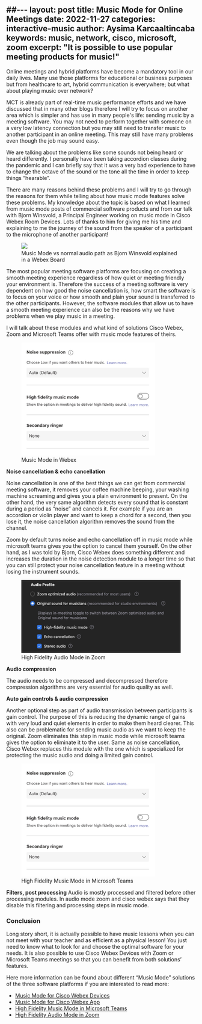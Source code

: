 ##---
layout: post
title: Music Mode for Online Meetings
date: 2022-11-27
categories: interactive-music
author: Aysima Karcaaltincaba
keywords: music, network, cisco, microsoft, zoom
excerpt: "It is possible to use popular meeting products for music!"
---

Online meetings and hybrid platforms have become a mandatory tool in our daily lives. Many use those platforms for educational or business purposes but from healthcare to art, hybrid communication is everywhere; but what about playing music over network?

MCT is already part of real-time music performance efforts and we have discussed that in many other blogs therefore I will try to focus on another area which is simpler and has use in many people's life: sending music by a meeting software. You may not need to perform together with someone on a very low latency connection but you may still need to transfer music to another participant in an online meeting. This may still have many problems even though the job may sound easy.

We are talking about the problems like some sounds not being heard or heard differently. I personally have been taking accordion classes during the pandemic and I can briefly say that it was a very bad experience to have to change the octave of the sound or the tone all the time in order to keep things “hearable”. 

There are many reasons behind these problems and I will try to go through the reasons for them while telling about how music mode features solve these problems. My knowledge about the topic is based on what I learned from music mode posts of commercial software products and from our talk with Bjorn Winsvold, a Principal Engineer working on music mode in Cisco Webex Room Devices. Lots of thanks to him for giving me his time and explaining to me the journey of the sound from the speaker of a participant to the microphone of another participant!

<figure>
   <img
      src="https://www.uio.no/english/studies/programmes/mct-master/blog/assets/image/img_0458.jpeg"
      style="max-height:600px; width:auto;" />
   <figcaption>Music Mode vs normal audio path as Bjorn Winsvold explained in a Webex Board</figcaption>
</figure>

The most popular meeting software platforms are focusing on creating a smooth meeting experience regardless of how quiet or meeting friendly your environment is. Therefore the success of a meeting software is very dependent on how good the noise cancellation is, how smart the software is to focus on your voice or how smooth and plain your sound is transferred to the other participants. However, the software modules that allow us to have a smooth meeting experience can also be the reasons why we have problems when we play music in a meeting.

I will talk about these modules and what kind of solutions Cisco Webex, Zoom and Microsoft Teams offer with music mode features of theirs.

<figure>
   <img src="/assets/image/2022_11_27_aysimab_microsoft.jpg"
   style="max-height:300px; width:auto;" />
   <figcaption>Music Mode in Webex</figcaption>
</figure>

**Noise cancellation & echo cancellation**

Noise cancellation is one of the best things we can get from commercial meeting software, it removes your coffee machine beeping, your washing machine screaming and gives you a plain environment to present. On the other hand, the very same algorithm detects every sound that is constant during a period as “noise” and cancels it. For example if you are an accordion or violin player and want to keep a chord for a second, then you lose it, the noise cancellation algorithm removes the sound from the channel. 

Zoom by default turns noise and echo cancellation off in music mode while microsoft teams gives you the option to cancel them yourself. On the other hand, as I was told by Bjorn, Cisco Webex does something different and increases the duration in the noise detection module to a longer time so that you can still protect your noise cancellation feature in a meeting without losing the instrument sounds.

<figure>
   <img src="/assets/image/2022_11_27_aysimab_zoom.jpg"
   style="max-height:300px; width:auto;" />
   <figcaption>High Fidelity Audio Mode in Zoom</figcaption>
</figure>

**Audio compression**

The audio needs to be compressed and decompressed therefore compression algorithms are very essential for audio quality as well. 

**Auto gain controls & audio compression**

Another optional step as part of audio transmission between participants is gain control. The purpose of this is reducing the dynamic range of gains with very loud and quiet elements in order to make them heard clearer. This also can be problematic for sending music audio as we want to keep the original. Zoom eliminates this step in music mode while microsoft teams gives the option to eliminate it to the user. Same as noise cancellation, Cisco Webex replaces this module with the one which is specialized for protecting the music audio and doing a limited gain control.

<figure>
   <img src="/assets/image/2022_11_27_aysimab_microsoft.jpg"
   style="max-height:300px; width:auto;" />
   <figcaption>High Fidelity Music Mode in Microsoft Teams</figcaption>
</figure>


**Filters, post processing**
Audio is mostly processed and filtered before other processing modules. In audio mode zoom and cisco webex says that they disable this filtering and processing steps in music mode.


### Conclusion
Long story short, it is actually possible to have music lessons when you can not meet with your teacher and as efficient as a physical lesson! You just need to know what to look for and choose the optimal software for your needs. It is also possible to use Cisco Webex Devices with Zoom or Microsoft Teams meetings so that you can benefit from both solutions’ features.

Here more information can be found about different “Music Mode” solutions of the three software platforms if you are interested to read more:

- [Music Mode for Cisco Webex Devices](https://help.webex.com/en-us/article/n5lfeod/Music-mode-for-Board,-Desk,-and-Room-Series)
- [Music Mode for Cisco Webex App](https://help.webex.com/en-us/article/h7tezj/Webex-App-%7C-Turn-on-music-mode-in-calls-and-meetings)
- [High Fidelity Music Mode in Microsoft Teams](https://support.microsoft.com/en-us/office/use-high-fidelity-music-mode-to-play-music-in-teams-c1550582-2f76-4b31-9f72-e98c7167a18e)
- [High Fidelity Audio Mode in Zoom](https://blog.zoom.us/high-fidelity-music-mode-professional-audio-on-zoom/)

